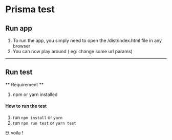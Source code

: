 # Prisma test

## Run app

1. To run the app, you simply need to open the /dist/index.html file in any browser
2. You can now play around ( eg: change some url params)

---

## Run test

** Requirement **

1. npm or yarn installed

#### How to run the test

1. run `npm install` or `yarn`
2. run `npm run test` or `yarn test`

Et voila !
